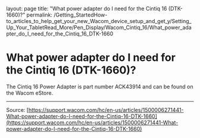 layout: page
title: "What power adapter do I need for the Cintiq 16 (DTK-1660)?"
permalink: /Getting_StartedHow-to_articles_to_help_get_your_new_Wacom_device_setup_and_get_y/Setting_Up_Your_TabletRead_More/Pen_Display/Wacom_Cintiq_16/What_power_adapter_do_I_need_for_the_Cintiq_16_DTK-1660

# What power adapter do I need for the Cintiq 16 (DTK-1660)?

The Cintiq 16 Power Adapter is part number ACK43914 and can be found on the Wacom eStore.

---
Source: [https://support.wacom.com/hc/en-us/articles/1500006271441-What-power-adapter-do-I-need-for-the-Cintiq-16-DTK-1660](https://support.wacom.com/hc/en-us/articles/1500006271441-What-power-adapter-do-I-need-for-the-Cintiq-16-DTK-1660)
